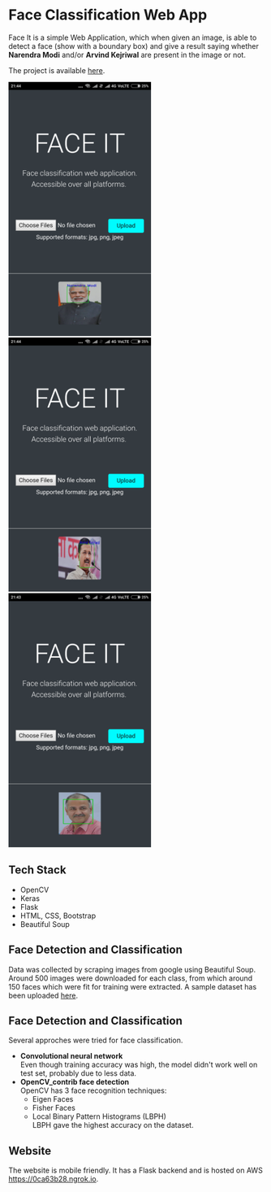 # Face Classification Web App

Face It is a simple Web Application, which when given an image, is able to detect a face (show with a boundary box) and give a result saying whether **Narendra Modi** and/or **Arvind Kejriwal** are present in the image or not. </br>

The project is available [here](https://0ca63b28.ngrok.io/).

<img src="https://github.com/SouravSharan/FaceClassificationWebApp/blob/master/demo/Screenshot_2017-12-11-21-44-47-093_com.android.chrome.png" height=500> <img src="https://github.com/SouravSharan/FaceClassificationWebApp/blob/master/demo/Screenshot_2017-12-11-21-44-17-681_com.android.chrome.png" height=500> <img src="https://github.com/SouravSharan/FaceClassificationWebApp/blob/master/demo/Screenshot_2017-12-11-21-43-50-915_com.android.chrome.png" height=500> 

## Tech Stack
  * OpenCV
  * Keras
  * Flask
  * HTML, CSS, Bootstrap
  * Beautiful Soup

## Face Detection and Classification
  Data was collected by scraping images from google using Beautiful Soup. Around 500 images were downloaded for each class, from which around 150 faces which were fit for training were extracted. A sample dataset has been uploaded [here](https://github.com/SouravSharan/FaceClassificationWebApp/tree/master/sample_data). 

## Face Detection and Classification
  Several approches were tried for face classification. 
  * **Convolutional neural network** </br>
    Even though training accuracy was high, the model didn't work well on test set, probably due to less data.
  * **OpenCV_contrib face detection** </br>
    OpenCV has 3 face recognition techniques: </br>
      * Eigen Faces
      * Fisher Faces
      * Local Binary Pattern Histograms (LBPH) </br>
    LBPH gave the highest accuracy on the dataset.
     
## Website
  The website is mobile friendly. It has a Flask backend and is  hosted on AWS https://0ca63b28.ngrok.io. 
